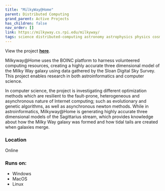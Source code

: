```yaml
---
title: "MilkyWay@Home"
parent: Distributed Computing
grand_parent: Active Projects
has_children: false
nav_order: []
link: https://milkyway.cs.rpi.edu/milkyway/
tags: science distributed-computing astronomy astrophysics physics cosmology data modeling
---
```


View the project [**here**](https://milkyway.cs.rpi.edu/milkyway/).

Milkyway@Home uses the BOINC platform to harness volunteered computing resources, creating a highly accurate three dimensional model of the Milky Way galaxy using data gathered by the Sloan Digital Sky Survey. This project enables research in both astroinformatics and computer science.

In computer science, the project is investigating different optimization methods which are resilient to the fault-prone, heterogeneous and asynchronous nature of Internet computing; such as evolutionary and genetic algorithms, as well as asynchronous newton methods. While in astroinformatics, Milkyway@Home is generating highly accurate three dimensional models of the Sagittarius stream, which provides knowledge about how the Milky Way galaxy was formed and how tidal tails are created when galaxies merge.

### Location
Online

### Runs on:
- Windows
- MacOS
- Linux
